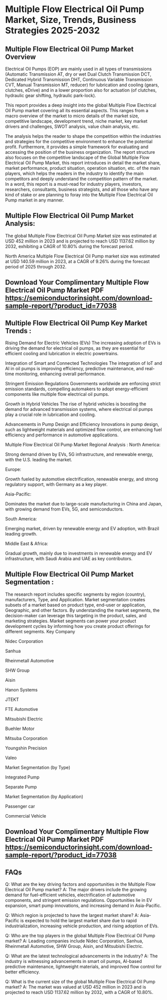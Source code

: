 # Multiple Flow Electrical Oil Pump Market, Size, Trends, Business Strategies 2025-2032
## Multiple Flow Electrical Oil Pump Market Overview
Electrical Oil Pumps (EOP) are mainly used in all types of transmissions (Automatic Transmission AT, dry or wet Dual Clutch Transmission DCT, Dedicated Hybrid Transmission DHT, Continuous Variable Transmission CVT, Manual Transmission MT, reducer) for lubrication and cooling (gears, clutches, eDrive) and in a lower proportion also for actuation (of clutches, hydraulic gear shifting, hydraulic park-lock).

This report provides a deep insight into the global Multiple Flow Electrical Oil Pump market covering all its essential aspects. This ranges from a macro overview of the market to micro details of the market size, competitive landscape, development trend, niche market, key market drivers and challenges, SWOT analysis, value chain analysis, etc.

The analysis helps the reader to shape the competition within the industries and strategies for the competitive environment to enhance the potential profit. Furthermore, it provides a simple framework for evaluating and accessing the position of the business organization. The report structure also focuses on the competitive landscape of the Global Multiple Flow Electrical Oil Pump Market, this report introduces in detail the market share, market performance, product situation, operation situation, etc. of the main players, which helps the readers in the industry to identify the main competitors and deeply understand the competition pattern of the market.
In a word, this report is a must-read for industry players, investors, researchers, consultants, business strategists, and all those who have any kind of stake or are planning to foray into the Multiple Flow Electrical Oil Pump market in any manner.

## Multiple Flow Electrical Oil Pump Market Analysis:
 

The global Multiple Flow Electrical Oil Pump Market size was estimated at USD 452 million in 2023 and is projected to reach USD 1137.62 million by 2032, exhibiting a CAGR of 10.80% during the forecast period.

North America Multiple Flow Electrical Oil Pump market size was estimated at USD 140.59 million in 2023, at a CAGR of 9.26% during the forecast period of 2025 through 2032.

##  Download Your Complimentary Multiple Flow Electrical Oil Pump Market PDF https://semiconductorinsight.com/download-sample-report/?product_id=77038  


## Multiple Flow Electrical Oil Pump Key Market Trends  :
Rising Demand for Electric Vehicles (EVs)
The increasing adoption of EVs is driving the demand for electrical oil pumps, as they are essential for efficient cooling and lubrication in electric powertrains.

Integration of Smart and Connected Technologies
The integration of IoT and AI in oil pumps is improving efficiency, predictive maintenance, and real-time monitoring, enhancing overall performance.

Stringent Emission Regulations
Governments worldwide are enforcing strict emission standards, compelling automakers to adopt energy-efficient components like multiple flow electrical oil pumps.

Growth in Hybrid Vehicles
The rise of hybrid vehicles is boosting the demand for advanced transmission systems, where electrical oil pumps play a crucial role in lubrication and cooling.

Advancements in Pump Design and Efficiency
Innovations in pump design, such as lightweight materials and optimized flow control, are enhancing fuel efficiency and performance in automotive applications.

Multiple Flow Electrical Oil Pump Market Regional Analysis :
North America:

Strong demand driven by EVs, 5G infrastructure, and renewable energy, with the U.S. leading the market.

Europe:

Growth fueled by automotive electrification, renewable energy, and strong regulatory support, with Germany as a key player.

Asia-Pacific:

Dominates the market due to large-scale manufacturing in China and Japan, with growing demand from EVs, 5G, and semiconductors.

South America:

Emerging market, driven by renewable energy and EV adoption, with Brazil leading growth.

Middle East & Africa:

Gradual growth, mainly due to investments in renewable energy and EV infrastructure, with Saudi Arabia and UAE as key contributors.

## Multiple Flow Electrical Oil Pump Market Segmentation :
The research report includes specific segments by region (country), manufacturers, Type, and Application. Market segmentation creates subsets of a market based on product type, end-user or application, Geographic, and other factors. By understanding the market segments, the decision-maker can leverage this targeting in the product, sales, and marketing strategies. Market segments can power your product development cycles by informing how you create product offerings for different segments.
Key Company

Nidec Corporation

Sanhua

Rheinmetall Automotive

SHW Group

Aisin

Hanon Systems

JTEKT

FTE Automotive

Mitsubishi Electric

Buehler Motor

Mitsuba Corporation

Youngshin Precision

Valeo

Market Segmentation (by Type)

Integrated Pump

Separate Pump

Market Segmentation (by Application)

Passenger car

Commercial Vehicle

## Download Your Complimentary Multiple Flow Electrical Oil Pump Market PDF https://semiconductorinsight.com/download-sample-report/?product_id=77038  

## FAQs
 

Q: What are the key driving factors and opportunities in the Multiple Flow Electrical Oil Pump market?
A: The major drivers include the growing demand for fuel-efficient vehicles, electrification of automotive components, and stringent emission regulations. Opportunities lie in EV expansion, smart pump innovations, and increasing demand in Asia-Pacific.


Q: Which region is projected to have the largest market share?
A: Asia-Pacific is expected to hold the largest market share due to rapid industrialization, increasing vehicle production, and rising adoption of EVs.


Q: Who are the top players in the global Multiple Flow Electrical Oil Pump market?
A: Leading companies include Nidec Corporation, Sanhua, Rheinmetall Automotive, SHW Group, Aisin, and Mitsubishi Electric.


Q: What are the latest technological advancements in the industry?
A: The industry is witnessing advancements in smart oil pumps, AI-based predictive maintenance, lightweight materials, and improved flow control for better efficiency.


Q: What is the current size of the global Multiple Flow Electrical Oil Pump market?
A: The market was valued at USD 452 million in 2023 and is projected to reach USD 1137.62 million by 2032, with a CAGR of 10.80%.

